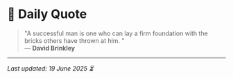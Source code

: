# 📜 Daily Quote

> "A successful man is one who can lay a firm foundation with the bricks others have thrown at him.  "  
> — **David Brinkley**

---

_Last updated: 19 June 2025 ⏳_
